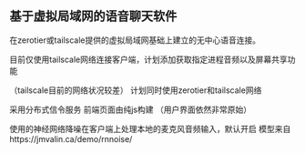 ## 基于虚拟局域网的语音聊天软件

在zerotier或tailscale提供的虚拟局域网基础上建立的无中心语音连接。

目前仅使用tailscale网络连接客户端，计划添加获取指定进程音频以及屏幕共享功能

（tailscale目前的网络状况较差）
计划同时使用zerotier和tailscale网络

采用分布式信令服务
前端页面由纯js构建
（用户界面依然非常原始）

使用的神经网络降噪在客户端上处理本地的麦克风音频输入，默认开启
模型来自https://jmvalin.ca/demo/rnnoise/